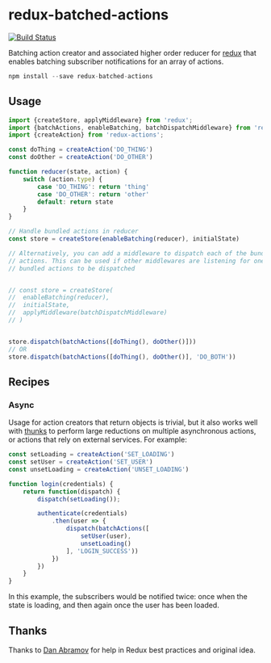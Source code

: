 redux-batched-actions
=====================

[![Build Status](https://travis-ci.org/tshelburne/redux-batched-actions.svg)](https://travis-ci.org/tshelburne/redux-batched-actions)

Batching action creator and associated higher order reducer for [redux](https://github.com/gaearon/redux) that enables batching subscriber notifications for an array of actions.

```js
npm install --save redux-batched-actions
```

## Usage

```js
import {createStore, applyMiddleware} from 'redux';
import {batchActions, enableBatching, batchDispatchMiddleware} from 'redux-batched-actions';
import {createAction} from 'redux-actions';

const doThing = createAction('DO_THING')
const doOther = createAction('DO_OTHER')

function reducer(state, action) {
	switch (action.type) {
		case 'DO_THING': return 'thing'
		case 'DO_OTHER': return 'other'
		default: return state
	}
}

// Handle bundled actions in reducer
const store = createStore(enableBatching(reducer), initialState)

// Alternatively, you can add a middleware to dispatch each of the bundled
// actions. This can be used if other middlewares are listening for one of the
// bundled actions to be dispatched


// const store = createStore(
//  enableBatching(reducer),
//  initialState,
//  applyMiddleware(batchDispatchMiddleware)
// )


store.dispatch(batchActions([doThing(), doOther()]))
// OR
store.dispatch(batchActions([doThing(), doOther()], 'DO_BOTH'))

```

## Recipes

### Async

Usage for action creators that return objects is trivial, but it also works well with [thunks](https://github.com/gaearon/redux-thunk) to perform large reductions on multiple asynchronous actions, or actions that rely on external services. For example:

```js
const setLoading = createAction('SET_LOADING')
const setUser = createAction('SET_USER')
const unsetLoading = createAction('UNSET_LOADING')

function login(credentials) {
	return function(dispatch) {
		dispatch(setLoading());

		authenticate(credentials)
			.then(user => {
				dispatch(batchActions([
					setUser(user),
					unsetLoading()
				], 'LOGIN_SUCCESS'))
			})
		})
	}
}
```

In this example, the subscribers would be notified twice: once when the state is loading, and then again once the user has been loaded.

## Thanks

Thanks to [Dan Abramov](https://github.com/gaearon) for help in Redux best practices and original idea.
